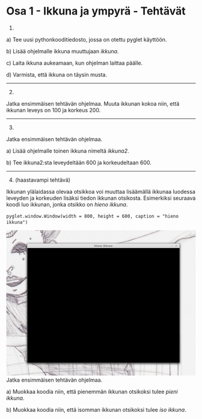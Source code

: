 # Osa 1 - Ikkuna ja ympyrä - Tehtävät

1. 

a) Tee uusi pythonkooditiedosto, jossa on otettu pyglet käyttöön.

b) Lisää ohjelmalle ikkuna muuttujaan _ikkuna_.

c) Laita ikkuna aukeamaan, kun ohjelman laittaa päälle.

d) Varmista, että ikkuna on täysin musta.

---

2. 

Jatka ensimmäisen tehtävän ohjelmaa.
Muuta ikkunan kokoa niin, että ikkunan leveys on 100 ja korkeus 200.

---

3. 

Jatka ensimmäisen tehtävän ohjelmaa.

a) Lisää ohjelmalle toinen ikkuna nimeltä _ikkuna2_.

b) Tee ikkuna2:sta leveydeltään 600 ja korkeudeltaan 600.

---

4. (haastavampi tehtävä)

Ikkunan ylälaidassa olevaa otsikkoa voi muuttaa lisäämällä ikkunaa luodessa leveyden ja korkeuden lisäksi tiedon ikkunan otsikosta. Esimerkiksi seuraava koodi luo ikkunan, jonka otsikko on _hieno ikkuna_.

```python3
pyglet.window.Window(width = 800, height = 600, caption = "hieno ikkuna")
```
![kuva, jossa ikkunassa lukee _hieno ikkuna_](kuvat/hieno-ikkuna.png)
Jatka ensimmäisen tehtävän ohjelmaa.

a) Muokkaa koodia niin, että pienemmän ikkunan otsikoksi tulee _pieni ikkuna_.

b) Muokkaa koodia niin, että isomman ikkunan otsikoksi tulee _iso ikkuna_.
